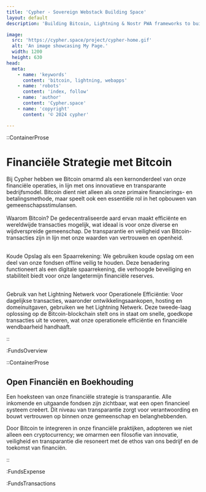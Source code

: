 ```yaml
---
title: 'Cypher - Sovereign Webstack Building Space'
layout: default
description: 'Building Bitcoin, Lightning & Nostr PWA frameworks to build faster & better.'

image:
  src: 'https://cypher.space/project/cypher-home.gif'
  alt: 'An image showcasing My Page.'
  width: 1200
  height: 630
head:
  meta:
    - name: 'keywords'
      content: 'bitcoin, lightning, webapps'
    - name: 'robots'
      content: 'index, follow'
    - name: 'author'
      content: 'Cypher.space'
    - name: 'copyright'
      content: '© 2024 cypher'

---
```




::ContainerProse
# Financiële Strategie met Bitcoin

Bij Cypher hebben we Bitcoin omarmd als een kernonderdeel van onze financiële operaties, in lijn met ons innovatieve en transparante bedrijfsmodel. Bitcoin dient niet alleen als onze primaire financierings- en betalingsmethode, maar speelt ook een essentiële rol in het opbouwen van gemeenschapsstimulansen.
<br><br>
Waarom Bitcoin? De gedecentraliseerde aard ervan maakt efficiënte en wereldwijde transacties mogelijk, wat ideaal is voor onze diverse en wijdverspreide gemeenschap. De transparantie en veiligheid van Bitcoin-transacties zijn in lijn met onze waarden van vertrouwen en openheid.
<br><br>

Koude Opslag als een Spaarrekening: We gebruiken koude opslag om een deel van onze fondsen offline veilig te houden. Deze benadering functioneert als een digitale spaarrekening, die verhoogde beveiliging en stabiliteit biedt voor onze langetermijn financiële reserves.
<br><br>

Gebruik van het Lightning Netwerk voor Operationele Efficiëntie: Voor dagelijkse transacties, waaronder ontwikkelingsaankopen, hosting en domeinuitgaven, gebruiken we het Lightning Netwerk. Deze tweede-laag oplossing op de Bitcoin-blockchain stelt ons in staat om snelle, goedkope transacties uit te voeren, wat onze operationele efficiëntie en financiële wendbaarheid handhaaft.


::

:FundsOverview

::ContainerProse
## Open Financiën en Boekhouding

Een hoeksteen van onze financiële strategie is transparantie. Alle inkomende en uitgaande fondsen zijn zichtbaar, wat een open financieel systeem creëert. Dit niveau van transparantie zorgt voor verantwoording en bouwt vertrouwen op binnen onze gemeenschap en belanghebbenden.

Door Bitcoin te integreren in onze financiële praktijken, adopteren we niet alleen een cryptocurrency; we omarmen een filosofie van innovatie, veiligheid en transparantie die resoneert met de ethos van ons bedrijf en de toekomst van financiën.

::

:FundsExpense

:FundsTransactions